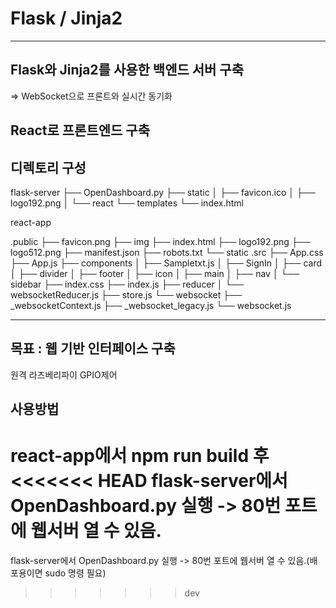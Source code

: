 # Flask / Jinja2

---
## Flask와 Jinja2를 사용한 백엔드 서버 구축
=> WebSocket으로 프론트와 실시간 동기화

## React로 프론트엔드 구축

## 디렉토리 구성
flask-server
├── OpenDashboard.py
├── static
│   ├── favicon.ico
│   ├── logo192.png
│   └── react
└── templates
    └── index.html

react-app

.public
├── favicon.png
├── img
├── index.html
├── logo192.png
├── logo512.png
├── manifest.json
├── robots.txt
└── static
.src
├── App.css
├── App.js
├── components
│   ├── Sampletxt.js
│   ├── SignIn
│   ├── card
│   ├── divider
│   ├── footer
│   ├── icon
│   ├── main
│   ├── nav
│   └── sidebar
├── index.css
├── index.js
├── reducer
│   └── websocketReducer.js
├── store.js
└── websocket
    ├── _websocketContext.js
    ├── _websocket_legacy.js
    └── websocket.js

---
## 목표 : 웹 기반 인터페이스 구축 
원격 라즈베리파이 GPIO제어

## 사용방법 
react-app에서 npm run build 후
<<<<<<< HEAD
flask-server에서 OpenDashboard.py 실행 -> 80번 포트에 웹서버 열 수 있음.
=======
flask-server에서 OpenDashboard.py 실행 -> 80번 포트에 웹서버 열 수 있음.(배포용이면 sudo 명령 필요)
>>>>>>> dev
